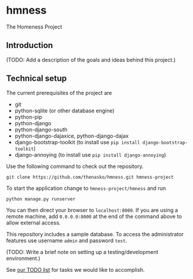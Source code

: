 hmness
======

The Homeness Project

Introduction
------------

(TODO: Add a description of the goals and ideas behind this project.)

Technical setup
---------------

The current prerequisites of the project are
* git
* python-sqlite (or other database engine)
* python-pip
* python-django
* python-django-south
* python-django-dajaxice, python-django-dajax
* django-bootstrap-toolkit (to install use ```pip install django-bootstrap-toolkit```)
* django-annoying (to install use ```pip install django-annoying```)

Use the following command to check out the repository.

```
git clone https://github.com/thenasko/hmness.git hmness-project
```

To start the application change to `hmness-project/hmness` and run
```
python manage.py runserver
```
You can then direct your browser to `localhost:8000`. If you are using a remote machine, add `0.0.0.0:8000` at the end of the command above to allow external access.

This repository includes a sample database. To access the administrator features use username ```admin``` and password ```test```.

(TODO: Write a brief note on setting up a testing/development environment.)

See [our TODO list](TODO.md) for tasks we would like to accomplish.
